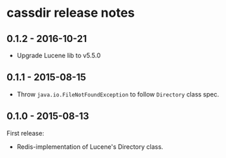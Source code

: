 cassdir release notes
=====================

0.1.2 - 2016-10-21
------------------

- Upgrade Lucene lib to v5.5.0


0.1.1 - 2015-08-15
------------------

- Throw `java.io.FileNotFoundException` to follow `Directory` class spec.


0.1.0 - 2015-08-13
------------------

First release:

- Redis-implementation of Lucene's Directory class.
